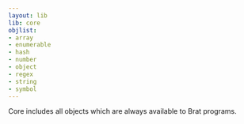 ```yaml
---
layout: lib
lib: core
objlist:
- array
- enumerable
- hash
- number
- object
- regex
- string
- symbol
---
```


Core includes all objects which are always available to Brat programs.
